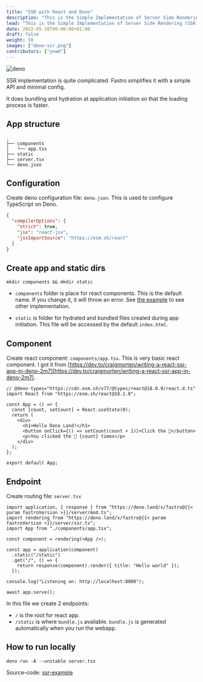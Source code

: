 ```yaml
---
title: "SSR with React and Deno"
description: "This is the Simple Implementation of Server Side Rendering (SSR) with React and Deno. In this guide you will learn how easy and clean to setup SSR in Fastro."
lead: "This is the Simple Implementation of Server Side Rendering (SSR) with React and Deno. In this guide you will learn how easy and clean to setup SSR in Fastro."
date: 2022-05-10T00:00:00+01:00
draft: false
weight: 50
images: ["deno-ssr.png"]
contributors: ["ynwd"]
---
```


![deno](https://deno.land/v1.png)

SSR implementation is quite complicated. Fastro simplifies it with a simple API and minimal config.

It does bundling and hydration at application initiation so that the loading process is faster.

## App structure

```shell
.
├── components
│   └── app.tsx
├── static
├── server.tsx
└── deno.json
```

## Configuration

Create deno configuration file: `deno.json`. This is used to configure TypeScript on Deno.

```json
{
  "compilerOptions": {
    "strict": true,
    "jsx": "react-jsx",
    "jsxImportSource": "https://esm.sh/react"
  }
}
```

## Create app and static dirs

```shell
mkdir components && mkdir static
```

- `components` folder is place for react components. This is the default name. If you change it, it will throw an error. See [the example](https://github.com/fastrodev/fastro/blob/main/examples/ssr/api.tsx) to see other implementation.

- `static` is folder for hydrated and bundled files created during app initiation. This file will be accessed by the default `index.html`.

## Component

Create react component: `components/app.tsx`. This is very basic react component. I got it from [https://dev.to/craigmorten/writing-a-react-ssr-app-in-deno-2m7](https://dev.to/craigmorten/writing-a-react-ssr-app-in-deno-2m7).

```tsx
// @deno-types="https://cdn.esm.sh/v77/@types/react@18.0.9/react.d.ts"
import React from "https://esm.sh/react@18.1.0";

const App = () => {
  const [count, setCount] = React.useState(0);
  return (
    <div>
      <h1>Hello Deno Land!</h1>
      <button onClick={() => setCount(count + 1)}>Click the 🦕</button>
      <p>You clicked the 🦕 {count} times</p>
    </div>
  );
};

export default App;

```

## Endpoint

Create routing file: `server.tsx`

```tsx
import application, { response } from "https://deno.land/x/fastro@{{< param fastroVersion >}}/server/mod.ts";
import rendering from "https://deno.land/x/fastro@{{< param fastroVersion >}}/server/ssr.ts";
import App from "./components/app.tsx";

const component = rendering(<App />);

const app = application(component)
  .static("/static")
  .get("/", () => {
    return response(component).render({ title: "Hello world" });
  });

console.log("Listening on: http://localhost:8000");

await app.serve();
```

In this file we create 2 endpoints:

- `/` is the root for react app.
- `/static` is where `bundle.js` available. `bundle.js` is generated automatically when you run the webapp.

## How to run locally

```shell
deno run -A --unstable server.tsx
```

Source-code: [ssr-example](https://github.com/fastrodev/ssr-example)
